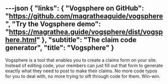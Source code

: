 ---json
{
	"links": {
		"Vogsphere on GitHub": "https://github.com/magratheaguide/vogsphere",
		"Try the Vogsphere demo": "https://magrathea.guide/vogsphere/dist/vogsphere.html"
	},
	"subtitle": "The claim code generator",
	"title": "Vogsphere"
}
---

Vogsphere is a tool that enables you to create a claims form on your site. Instead of editing code, your members can just fill out that form to generate exactly what they need to post to make their claims. No more code typos for you to deal with, no more trying to sift through code for them. Win-win.
